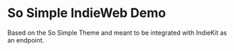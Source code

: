 # So Simple IndieWeb Demo

Based on the So Simple Theme and meant to be integrated with IndieKit as an endpoint.
